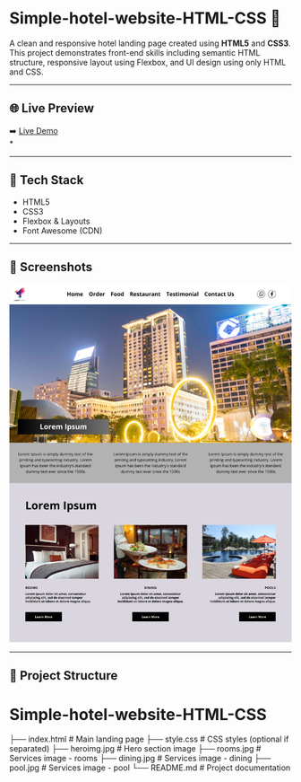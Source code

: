 # Simple-hotel-website-HTML-CSS 🏨

A clean and responsive hotel landing page created using **HTML5** and **CSS3**. This project demonstrates front-end skills including semantic HTML structure, responsive layout using Flexbox, and UI design using only HTML and CSS.

---

## 🌐 Live Preview

➡️ [Live Demo](https://yourusername.github.io/Simple-hotel-website-HTML-CSS/)  
*

---

## 🧰 Tech Stack

- HTML5
- CSS3
- Flexbox & Layouts
- Font Awesome (CDN)

---

## 📸 Screenshots

![alt text](Simple-hotel-website-HTML-CSS.png)

---

## 📁 Project Structure

# Simple-hotel-website-HTML-CSS
├── index.html # Main landing page
├── style.css # CSS styles (optional if separated)
├── heroimg.jpg # Hero section image
├── rooms.jpg # Services image - rooms
├── dining.jpg # Services image - dining
├── pool.jpg # Services image - pool
└── README.md # Project documentation